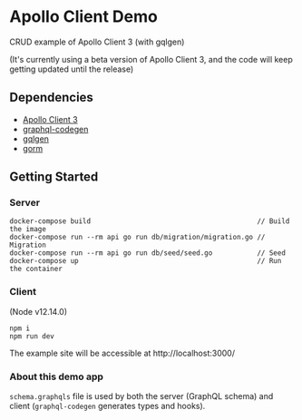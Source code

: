 # Apollo Client Demo

CRUD example of Apollo Client 3 (with gqlgen)

(It's currently using a beta version of Apollo Client 3, and the code will keep getting updated until the release)

## Dependencies

- [Apollo Client 3](https://www.apollographql.com/client/)
- [graphql-codegen](https://graphql-code-generator.com/)
- [gqlgen](https://gqlgen.com/)
- [gorm](https://gorm.io/)

## Getting Started

### Server
```
docker-compose build                                         // Build the image
docker-compose run --rm api go run db/migration/migration.go // Migration
docker-compose run --rm api go run db/seed/seed.go           // Seed
docker-compose up                                            // Run the container
```

### Client
(Node v12.14.0)
```
npm i
npm run dev
```

The example site will be accessible at http://localhost:3000/


### About this demo app

`schema.graphqls` file is used by both the server (GraphQL schema) and client (`graphql-codegen` generates types and hooks).
